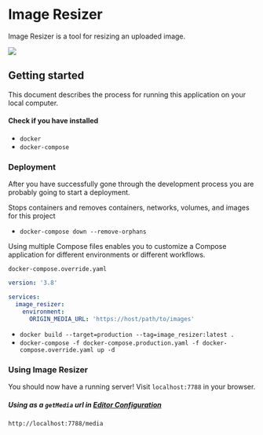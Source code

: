 # Image Resizer

Image Resizer is a tool for resizing an uploaded image.

[![](https://i.imgur.com/wrO4h6S.png)](https://youtu.be/iKaLF9N-QRg)

## Getting started

This document describes the process for running this application on your local computer.

#### Check if you have installed
- `docker`
- `docker-compose`

### Deployment

After you have successfully gone through the development process you are probably going to start a deployment.

Stops containers and removes containers, networks, volumes, and images for this project

- ```docker-compose down --remove-orphans```

Using multiple Compose files enables you to customize a Compose application for different environments or different workflows.

```docker-compose.override.yaml```

```yaml
version: '3.8'

services:
  image_resizer:
    environment:
      ORIGIN_MEDIA_URL: 'https://host/path/to/images'
```

- ```docker build --target=production --tag=image_resizer:latest .```
- ```docker-compose -f docker-compose.production.yaml -f docker-compose.override.yaml up -d```

### Using Image Resizer

You should now have a running server! Visit ```localhost:7788``` in your browser.

##### Using as a ```getMedia``` url in [Editor Configuration](https://github.com/EasyBrizy/Brizy-Local/tree/master/packages/demo)

```
http://localhost:7788/media
```
